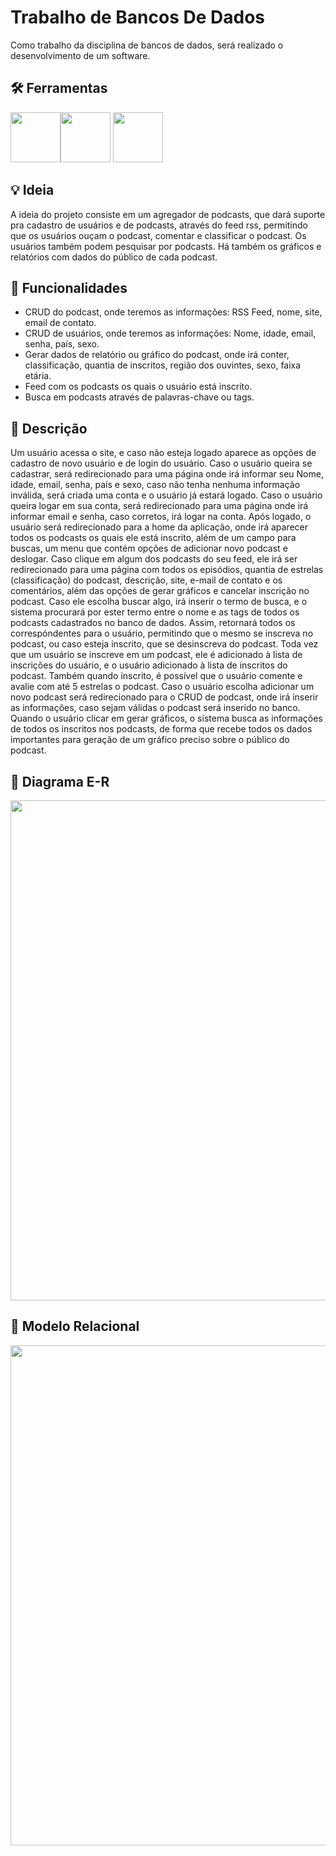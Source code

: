 # Trabalho de Bancos De Dados


Como trabalho da disciplina de bancos de dados, será realizado o desenvolvimento de um software.


## 🛠 Ferramentas
<p align="left"><img src="https://agoncal.files.wordpress.com/2014/05/java_ee_logo_vert_v2.png" width="80"><img src="https://upload.wikimedia.org/wikipedia/commons/2/29/Postgresql_elephant.svg" width="80"> <img src="https://upload.wikimedia.org/wikipedia/commons/thumb/4/43/Feed-icon.svg/1200px-Feed-icon.svg.png" width="80"></p>

## 💡 Ideia
A ideia do projeto consiste em um agregador de podcasts, que dará suporte pra cadastro de usuários e de podcasts, através do feed rss, permitindo que os usuários ouçam o podcast, comentar e classificar o podcast. Os usuários também podem pesquisar por podcasts. Há também os gráficos e relatórios com dados do público de cada podcast.

## 🧰 Funcionalidades
 - CRUD do podcast, onde teremos as informações: RSS Feed, nome, site, email de contato.
 - CRUD de usuários, onde teremos as informações: Nome, idade, email, senha, país, sexo.
 - Gerar dados de relatório ou gráfico do podcast, onde irá conter, classificação, quantia de inscritos, região dos ouvintes, sexo, faixa etária.
 - Feed com os podcasts os quais o usuário está inscrito.
 - Busca em podcasts através de palavras-chave ou tags.

## 📃 Descrição
Um usuário acessa o site, e caso não esteja logado aparece as opções de cadastro de novo usuário e de login do usuário. Caso o usuário queira se cadastrar, será redirecionado para uma página onde irá informar seu Nome, idade, email, senha, país e sexo, caso não tenha nenhuma informação inválida, será criada uma conta e o usuário já estará logado. Caso o usuário queira logar em sua conta, será redirecionado para uma página onde irá informar email e senha, caso corretos, irá logar na conta. Após logado, o usuário será redirecionado para a home da aplicação, onde irá aparecer todos os podcasts os quais ele está inscrito, além de um campo para buscas, um menu que contém opções de adicionar novo podcast e deslogar. Caso clique em algum dos podcasts do seu feed, ele irá ser redirecionado para uma página com todos os episódios, quantia de estrelas (classificação) do podcast, descrição, site, e-mail de contato e os comentários, além das opções de gerar gráficos e cancelar inscrição no podcast. Caso ele escolha buscar algo, irá inserir o termo de busca, e o sistema procurará por ester termo entre o nome e as tags de todos os podcasts cadastrados no banco de dados. Assim, retornará todos os correspóndentes para o usuário, permitindo que o mesmo se inscreva no podcast, ou caso esteja inscrito, que se desinscreva do podcast. Toda vez que um usuário se inscreve em um podcast, ele é adicionado à lista de inscrições do usuário, e o usuário adicionado à lista de inscritos do podcast. Também quando inscrito, é possível que o usuário comente e avalie com até 5 estrelas o podcast. Caso o usuário escolha adicionar um novo podcast será redirecionado para o CRUD de podcast, onde irá inserir as informações, caso sejam válidas o podcast será inserido no banco. Quando o usuário clicar em gerar gráficos, o sistema busca as informações de todos os inscritos nos podcasts, de forma que recebe todos os dados importantes para geração de um gráfico preciso sobre o público do podcast.

## 📖 Diagrama E-R
<img src="https://i.imgur.com/rgFnvJ4.png" width="800">

## 📑 Modelo Relacional
<img src="https://i.imgur.com/jCQafQc.jpg" width="800">


